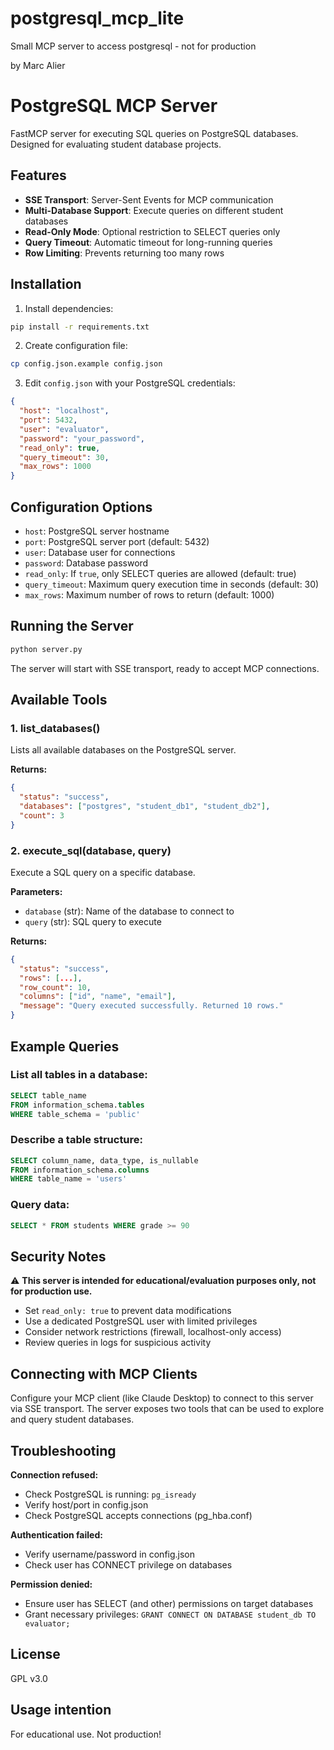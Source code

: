 # postgresql_mcp_lite
Small MCP server to access postgresql - not for production 

by Marc Alier

# PostgreSQL MCP Server

FastMCP server for executing SQL queries on PostgreSQL databases. Designed for evaluating student database projects.

## Features

- **SSE Transport**: Server-Sent Events for MCP communication
- **Multi-Database Support**: Execute queries on different student databases
- **Read-Only Mode**: Optional restriction to SELECT queries only
- **Query Timeout**: Automatic timeout for long-running queries
- **Row Limiting**: Prevents returning too many rows

## Installation

1. Install dependencies:
```bash
pip install -r requirements.txt
```

2. Create configuration file:
```bash
cp config.json.example config.json
```

3. Edit `config.json` with your PostgreSQL credentials:
```json
{
  "host": "localhost",
  "port": 5432,
  "user": "evaluator",
  "password": "your_password",
  "read_only": true,
  "query_timeout": 30,
  "max_rows": 1000
}
```

## Configuration Options

- `host`: PostgreSQL server hostname
- `port`: PostgreSQL server port (default: 5432)
- `user`: Database user for connections
- `password`: Database password
- `read_only`: If `true`, only SELECT queries are allowed (default: true)
- `query_timeout`: Maximum query execution time in seconds (default: 30)
- `max_rows`: Maximum number of rows to return (default: 1000)

## Running the Server

```bash
python server.py
```

The server will start with SSE transport, ready to accept MCP connections.

## Available Tools

### 1. list_databases()

Lists all available databases on the PostgreSQL server.

**Returns:**
```json
{
  "status": "success",
  "databases": ["postgres", "student_db1", "student_db2"],
  "count": 3
}
```

### 2. execute_sql(database, query)

Execute a SQL query on a specific database.

**Parameters:**
- `database` (str): Name of the database to connect to
- `query` (str): SQL query to execute

**Returns:**
```json
{
  "status": "success",
  "rows": [...],
  "row_count": 10,
  "columns": ["id", "name", "email"],
  "message": "Query executed successfully. Returned 10 rows."
}
```

## Example Queries

### List all tables in a database:
```sql
SELECT table_name 
FROM information_schema.tables 
WHERE table_schema = 'public'
```

### Describe a table structure:
```sql
SELECT column_name, data_type, is_nullable
FROM information_schema.columns 
WHERE table_name = 'users'
```

### Query data:
```sql
SELECT * FROM students WHERE grade >= 90
```

## Security Notes

⚠️ **This server is intended for educational/evaluation purposes only, not for production use.**

- Set `read_only: true` to prevent data modifications
- Use a dedicated PostgreSQL user with limited privileges
- Consider network restrictions (firewall, localhost-only access)
- Review queries in logs for suspicious activity

## Connecting with MCP Clients

Configure your MCP client (like Claude Desktop) to connect to this server via SSE transport. The server exposes two tools that can be used to explore and query student databases.

## Troubleshooting

**Connection refused:**
- Check PostgreSQL is running: `pg_isready`
- Verify host/port in config.json
- Check PostgreSQL accepts connections (pg_hba.conf)

**Authentication failed:**
- Verify username/password in config.json
- Check user has CONNECT privilege on databases

**Permission denied:**
- Ensure user has SELECT (and other) permissions on target databases
- Grant necessary privileges: `GRANT CONNECT ON DATABASE student_db TO evaluator;`

## License

GPL v3.0

## Usage intention 

For educational use. Not production! 
